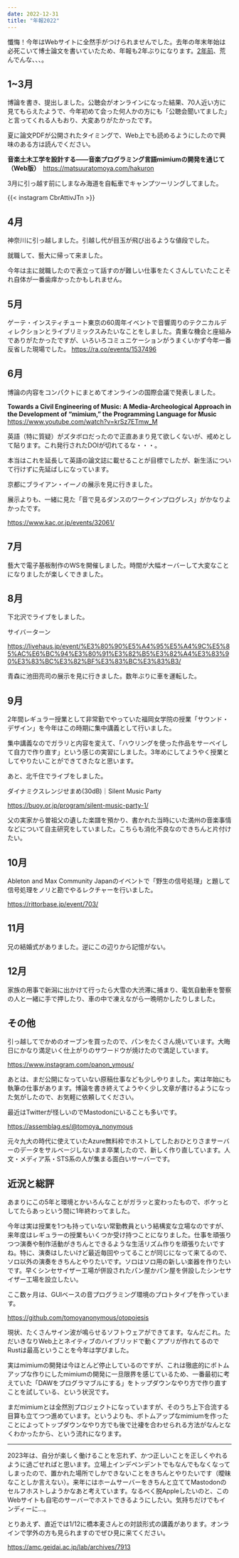 ```yaml
---
date: 2022-12-31
title: "年報2022"
---
```


懺悔！今年はWebサイトに全然手がつけられませんでした。去年の年末年始は必死こいて博士論文を書いていたため、年報も2年ぶりになります。[2年前](https://matsuuratomoya.com/blog/2020-12-31/nenpou-2020/)、荒んでんな、、、。

## 1~3月

博論を書き、提出しました。公聴会がオンラインになった結果、70人近い方に見てもらえたようで、今年初めて会った何人かの方にも「公聴会聞いてました」と言ってくれる人もおり、大変ありがたかったです。

夏に論文PDFが公開されたタイミングで、Web上でも読めるようにしたので興味のある方は読んでください。

**音楽土木工学を設計する——音楽プログラミング言語mimiumの開発を通じて（Web版）**　<https://matsuuratomoya.com/hakuron>


3月に引っ越す前にしまなみ海道を自転車でキャンプツーリングしてました。

{{< instagram CbrAttivJTn >}}

## 4月

神奈川に引っ越しました。引越し代が目玉が飛び出るような値段でした。

就職して、藝大に帰って来ました。

今年は主に就職したので表立って話すのが難しい仕事をたくさんしていたことそれ自体が一番歯痒かったかもしれません。

## 5月

ゲーテ・インスティチュート東京の60周年イベントで音響周りのテクニカルディレクションとライブリミックスみたいなことをしました。貴重な機会と座組みでありがたかったですが、いろいろコミュニケーションがうまくいかず今年一番反省した現場でした。 https://ra.co/events/1537496


## 6月

博論の内容をコンパクトにまとめてオンラインの国際会議で発表しました。

**Towards a Civil Engineering of Music: A Media-Archeological Approach in the Development of “mimium,” the Programming Language for Music** https://www.youtube.com/watch?v=krSz7ETmw_M

英語（特に質疑）がズタボロだったので正直あまり見て欲しくないが、戒めとして貼ります。これ発行されたDOIが切れてるな・・・。

本当はこれを延長して英語の論文誌に載せることが目標でしたが、新生活について行けずに先延ばしになっています。

京都にブライアン・イーノの展示を見に行きました。

展示よりも、一緒に見た「音で見るダンスのワークインプログレス」がかなりよかったです。

https://www.kac.or.jp/events/32061/

## 7月

藝大で電子基板制作のWSを開催しました。時間が大幅オーバーして大変なことになりましたが楽しくできました。

## 8月

下北沢でライブをしました。

サイバーターン

https://livehaus.jp/event/%E3%80%90%E5%A4%95%E5%A4%9C%E5%85%AC%E6%BC%94%E3%80%91%E3%82%B5%E3%82%A4%E3%83%90%E3%83%BC%E3%82%BF%E3%83%BC%E3%83%B3/

青森に池田亮司の展示を見に行きました。数年ぶりに車を運転した。

## 9月

2年間レギュラー授業として非常勤でやっていた福岡女学院の授業「サウンド・デザイン」を今年はこの時期に集中講義として行いました。

集中講義なのでガラリと内容を変えて、「ハウリングを使った作品をサーベイして自力で作り直す」という感じの実習にしました。3年めにしてようやく授業としてやりたいことができてきたなと思います。


あと、北千住でライブをしました。

ダイナミクスレンジせまめ(30dB)｜Silent Music Party

https://buoy.or.jp/program/silent-music-party-1/


父の実家から曽祖父の遺した楽譜を預かり、書かれた当時にいた満州の音楽事情などについて自主研究をしていました。こちらも消化不良なのできちんと片付けたい。

## 10月

Ableton and Max Community Japanのイベントで「野生の信号処理」と題して信号処理をノリと勘でやるレクチャーを行いました。

https://rittorbase.jp/event/703/

## 11月

兄の結婚式がありました。逆にこの辺りから記憶がない。

## 12月

家族の用事で新潟に出かけて行ったら大雪の大渋滞に捕まり、電気自動車を警察の人と一緒に手で押したり、車の中で凍えながら一晩明かしたりしました。

## その他

引っ越してでかめのオーブンを買ったので、パンをたくさん焼いています。大晦日にかなり満足いく仕上がりのサワードウが焼けたので満足しています。

https://www.instagram.com/panon_ymous/

あとは、まだ公開になっていない原稿仕事なども少しやりました。実は年始にも執筆の仕事があります。博論を書き終えてようやく少し文章が書けるようになった気がしたので、お気軽に依頼してください。

最近はTwitterが怪しいのでMastodonにいることも多いです。

https://assemblag.es/@tomoya_nonymous

元々九大の時代に使えていたAzure無料枠でホストしてしたおひとりさまサーバーのデータをサルベージしないまま卒業したので、新しく作り直しています。人文・メディア系・STS系の人が集まる面白いサーバーです。


## 近況と総評

あまりにこの5年と環境とかいろんなことがガラッと変わったもので、ボケっとしてたらあっという間に1年終わってました。

今年は実は授業を1つも持っていない常勤教員という結構変な立場なのですが、来年度はレギュラーの授業もいくつか受け持つことになりました。仕事を頑張りつつ演奏や制作活動がきちんとできるような生活リズム作りを頑張りたいですね。特に、演奏はしたいけど最近毎回やってることが同じになって来てるので、ソロ以外の演奏をきちんとやりたいです。ソロはソロ用の新しい楽器を作りたいです。早くシンセサイザー工場が併設されたパン屋かパン屋を併設したシンセサイザー工場を設立したい。

ここ数ヶ月は、GUIベースの音プログラミング環境のプロトタイプを作っています。

https://github.com/tomoyanonymous/otopoiesis

現状、たくさんサイン波が鳴らせるソフトウェアができてます。なんだこれ。ただいきなりWeb上とネイティブのハイブリッドで動くアプリが作れてるのでRustは最高ということを今年は学びました。

実はmimiumの開発は今ほとんど停止しているのですが、これは徹底的にボトムアップな作りにしたmimiumの開発に一旦限界を感じているため、一番最初に考えていた「DAWをプログラマブルにする」をトップダウンなやり方で作り直すことを試している、という状況です。

まだmimiumとは全然別プロジェクトになっていますが、そのうち上下合流する目算も立てつつ進めています。というよりも、ボトムアップなmimiumを作ったことによってトップダウンなやり方でも後で辻褄を合わせられる方法がなんとなくわかったから、という流れになります。

---

2023年は、自分が楽しく働けることを忘れず、かつ正しいことを正しくやれるように過ごせればと思います。立場上インデペンデントでもなんでもなくなってしまったので、置かれた場所でしかできないことをきちんとやりたいです（曖昧なことしか言えない）。来年にはホームサーバーをきちんと立ててMastodonのセルフホストしようかなあと考えています。なるべく脱Appleしたいのと、このWebサイトも自宅のサーバーでホストできるようにしたい。気持ちだけでもインディーに…。

とりあえず、直近では1/12に橋本麦さんとの対談形式の講義があります。オンラインで学外の方も見られますのでぜひ見に来てください。

https://amc.geidai.ac.jp/lab/archives/7913

